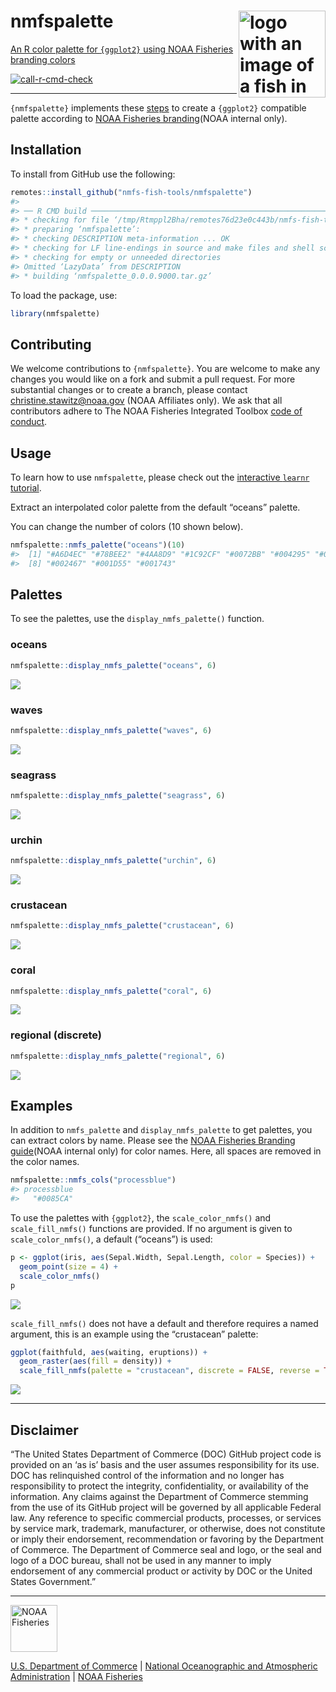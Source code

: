 <!-- README.md is generated from README.Rmd. Please edit README.Rmd -->

# nmfspalette <a href={https:://nmfs-fish-tools.github.io/nmfspalette}><img src="man/figures/logo.png" align="right" width=139 height=139 alt="logo with an image of a fish in multiple palette colors" />

An R color palette for `{ggplot2}` using NOAA Fisheries branding colors

[![call-r-cmd-check](https://github.com/nmfs-fish-tools/nmfspalette/actions/workflows/call-r-cmd-check.yml/badge.svg)](https://github.com/nmfs-fish-tools/nmfspalette/actions/workflows/call-r-cmd-check.yml)

------------------------------------------------------------------------

`{nmfspalette}` implements these
[steps](https://drsimonj.svbtle.com/creating-corporate-colour-palettes-for-ggplot2)
to create a `{ggplot2}` compatible palette according to [NOAA Fisheries
branding](https://drive.google.com/drive/folders/1pcMRQHGdzX4NfsiDNTCYIBpRyP1-F57J)(NOAA
internal only).

## Installation

To install from GitHub use the following:

``` r
remotes::install_github("nmfs-fish-tools/nmfspalette")
#> 
#> ── R CMD build ─────────────────────────────────────────────────────────────────
#> * checking for file ‘/tmp/Rtmppl2Bha/remotes76d23e0c443b/nmfs-fish-tools-nmfspalette-a43127b/DESCRIPTION’ ... OK
#> * preparing ‘nmfspalette’:
#> * checking DESCRIPTION meta-information ... OK
#> * checking for LF line-endings in source and make files and shell scripts
#> * checking for empty or unneeded directories
#> Omitted ‘LazyData’ from DESCRIPTION
#> * building ‘nmfspalette_0.0.0.9000.tar.gz’
```

To load the package, use:

``` r
library(nmfspalette)
```

## Contributing

We welcome contributions to `{nmfspalette}`. You are welcome to make any
changes you would like on a fork and submit a pull request. For more
substantial changes or to create a branch, please contact
<christine.stawitz@noaa.gov> (NOAA Affiliates only). We ask that all
contributors adhere to The NOAA Fisheries Integrated Toolbox [code of
conduct](https://github.com/nmfs-fish-tools/Resources/blob/main/CONTRIBUTING.md).

## Usage

To learn how to use `nmfspalette`, please check out the [interactive
`learnr` tutorial](https://connect.fisheries.noaa.gov/colors/).

Extract an interpolated color palette from the default “oceans” palette.

You can change the number of colors (10 shown below).

``` r
nmfspalette::nmfs_palette("oceans")(10)
#>  [1] "#A6D4EC" "#78BEE2" "#4AA8D9" "#1C92CF" "#0072BB" "#004295" "#002B7B"
#>  [8] "#002467" "#001D55" "#001743"
```

## Palettes

To see the palettes, use the `display_nmfs_palette()` function.

### oceans

``` r
nmfspalette::display_nmfs_palette("oceans", 6)
```

![](man/figures/displ_oceans-1.png)<!-- -->

### waves

``` r
nmfspalette::display_nmfs_palette("waves", 6)
```

![](man/figures/displ_waves-1.png)<!-- -->

### seagrass

``` r
nmfspalette::display_nmfs_palette("seagrass", 6)
```

![](man/figures/displ_seagrass-1.png)<!-- -->

### urchin

``` r
nmfspalette::display_nmfs_palette("urchin", 6)
```

![](man/figures/displ_urchin-1.png)<!-- -->

### crustacean

``` r
nmfspalette::display_nmfs_palette("crustacean", 6)
```

![](man/figures/displ_crustacean-1.png)<!-- -->

### coral

``` r
nmfspalette::display_nmfs_palette("coral", 6)
```

![](man/figures/displ_coral-1.png)<!-- -->

### regional (discrete)

``` r
nmfspalette::display_nmfs_palette("regional", 6)
```

![](man/figures/displ_regional_web-1.png)<!-- -->

## Examples

In addition to `nmfs_palette` and `display_nmfs_palette` to get
palettes, you can extract colors by name. Please see the [NOAA Fisheries
Branding
guide](https://drive.google.com/drive/folders/1pcMRQHGdzX4NfsiDNTCYIBpRyP1-F57J)(NOAA
internal only) for color names. Here, all spaces are removed in the
color names.

``` r
nmfspalette::nmfs_cols("processblue")
#> processblue 
#>   "#0085CA"
```

To use the palettes with `{ggplot2}`, the `scale_color_nmfs()` and
`scale_fill_nmfs()` functions are provided. If no argument is given to
`scale_color_nmfs()`, a default (“oceans”) is used:

``` r
p <- ggplot(iris, aes(Sepal.Width, Sepal.Length, color = Species)) +
  geom_point(size = 4) +
  scale_color_nmfs()
p
```

![](man/figures/default_plot-1.png)<!-- -->

`scale_fill_nmfs()` does not have a default and therefore requires a
named argument, this is an example using the “crustacean” palette:

``` r
ggplot(faithfuld, aes(waiting, eruptions)) +
  geom_raster(aes(fill = density)) +
  scale_fill_nmfs(palette = "crustacean", discrete = FALSE, reverse = TRUE)
```

![](man/figures/scale_fill_example-1.png)<!-- -->

------------------------------------------------------------------------

## Disclaimer

“The United States Department of Commerce (DOC) GitHub project code is
provided on an ‘as is’ basis and the user assumes responsibility for its
use. DOC has relinquished control of the information and no longer has
responsibility to protect the integrity, confidentiality, or
availability of the information. Any claims against the Department of
Commerce stemming from the use of its GitHub project will be governed by
all applicable Federal law. Any reference to specific commercial
products, processes, or services by service mark, trademark,
manufacturer, or otherwise, does not constitute or imply their
endorsement, recommendation or favoring by the Department of Commerce.
The Department of Commerce seal and logo, or the seal and logo of a DOC
bureau, shall not be used in any manner to imply endorsement of any
commercial product or activity by DOC or the United States Government.”

------------------------------------------------------------------------

<a href="https://www.fisheries.noaa.gov/"><img src="man/figures/noaa-fisheries-rgb-2line-horizontal-small.png" height=75 alt="NOAA Fisheries" />

[U.S. Department of Commerce](https://www.commerce.gov/) \| [National
Oceanographic and Atmospheric Administration](https://www.noaa.gov) \|
[NOAA Fisheries](https://www.fisheries.noaa.gov/)

